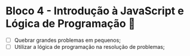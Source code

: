 # Bloco 4 - Introdução à JavaScript e Lógica de Programação :rocket:

- [ ] Quebrar grandes problemas em pequenos;
- [ ] Utilizar a lógica de programação na resolução de problemas;
